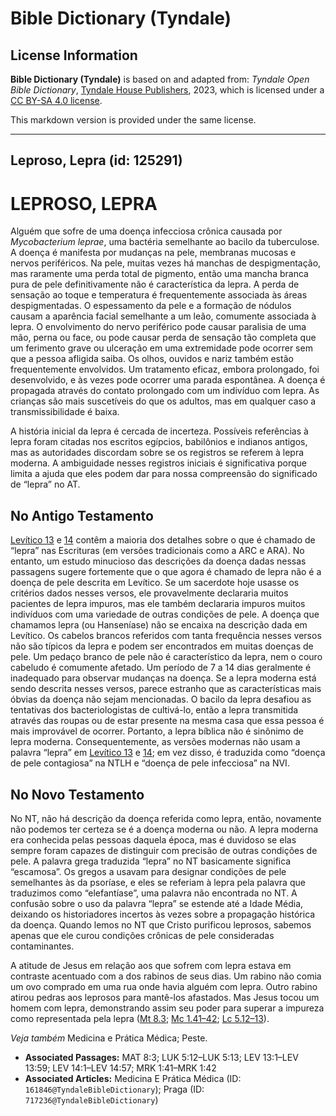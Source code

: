 # Bible Dictionary (Tyndale)

## License Information

**Bible Dictionary (Tyndale)** is based on and adapted from: _Tyndale Open Bible Dictionary_, [Tyndale House Publishers](https://tyndaleopenresources.com/), 2023, which is licensed under a [CC BY-SA 4.0 license](https://creativecommons.org/licenses/by-sa/4.0/legalcode.en).

This markdown version is provided under the same license.



--------------------------------

## Leproso, Lepra (id: 125291)

LEPROSO, LEPRA
==============

Alguém que sofre de uma doença infecciosa crônica causada por *Mycobacterium leprae*, uma bactéria semelhante ao bacilo da tuberculose. A doença é manifesta por mudanças na pele, membranas mucosas e nervos periféricos. Na pele, muitas vezes há manchas de despigmentação, mas raramente uma perda total de pigmento, então uma mancha branca pura de pele definitivamente não é característica da lepra. A perda de sensação ao toque e temperatura é frequentemente associada às áreas despigmentadas. O espessamento da pele e a formação de nódulos causam a aparência facial semelhante a um leão, comumente associada à lepra. O envolvimento do nervo periférico pode causar paralisia de uma mão, perna ou face, ou pode causar perda de sensação tão completa que um ferimento grave ou ulceração em uma extremidade pode ocorrer sem que a pessoa afligida saiba. Os olhos, ouvidos e nariz também estão frequentemente envolvidos. Um tratamento eficaz, embora prolongado, foi desenvolvido, e às vezes pode ocorrer uma parada espontânea. A doença é propagada através do contato prolongado com um indivíduo com lepra. As crianças são mais suscetíveis do que os adultos, mas em qualquer caso a transmissibilidade é baixa.

A história inicial da lepra é cercada de incerteza. Possíveis referências à lepra foram citadas nos escritos egípcios, babilônios e indianos antigos, mas as autoridades discordam sobre se os registros se referem à lepra moderna. A ambiguidade nesses registros iniciais é significativa porque limita a ajuda que eles podem dar para nossa compreensão do significado de “lepra” no AT.

No Antigo Testamento
--------------------

[Levítico 13](https://ref.ly/Lev13:1-Lev13:59) e [14](https://ref.ly/Lev14:1-Lev14:57) contêm a maioria dos detalhes sobre o que é chamado de “lepra” nas Escrituras (em versões tradicionais como a ARC e ARA). No entanto, um estudo minucioso das descrições da doença dadas nessas passagens sugere fortemente que o que agora é chamado de lepra não é a doença de pele descrita em Levítico. Se um sacerdote hoje usasse os critérios dados nesses versos, ele provavelmente declararia muitos pacientes de lepra impuros, mas ele também declararia impuros muitos indivíduos com uma variedade de outras condições de pele. A doença que chamamos lepra (ou Hanseníase) não se encaixa na descrição dada em Levítico. Os cabelos brancos referidos com tanta frequência nesses versos não são típicos da lepra e podem ser encontrados em muitas doenças de pele. Um pedaço branco de pele não é característico da lepra, nem o couro cabeludo é comumente afetado. Um período de 7 a 14 dias geralmente é inadequado para observar mudanças na doença. Se a lepra moderna está sendo descrita nesses versos, parece estranho que as características mais óbvias da doença não sejam mencionadas. O bacilo da lepra desafiou as tentativas dos bacteriologistas de cultivá\-lo, então a lepra transmitida através das roupas ou de estar presente na mesma casa que essa pessoa é mais improvável de ocorrer. Portanto, a lepra bíblica não é sinônimo de lepra moderna. Consequentemente, as versões modernas não usam a palavra “lepra” em [Levítico 13](https://ref.ly/Lev13:1-Lev13:59) e [14](https://ref.ly/Lev14:1-Lev14:57); em vez disso, é traduzida como “doença de pele contagiosa” na NTLH e “doença de pele infecciosa” na NVI.

No Novo Testamento
------------------

No NT, não há descrição da doença referida como lepra, então, novamente não podemos ter certeza se é a doença moderna ou não. A lepra moderna era conhecida pelas pessoas daquela época, mas é duvidoso se elas sempre foram capazes de distinguir com precisão de outras condições de pele. A palavra grega traduzida “lepra” no NT basicamente significa “escamosa”. Os gregos a usavam para designar condições de pele semelhantes às da psoríase, e eles se referiam à lepra pela palavra que traduzimos como “elefantíase”, uma palavra não encontrada no NT. A confusão sobre o uso da palavra “lepra” se estende até a Idade Média, deixando os historiadores incertos às vezes sobre a propagação histórica da doença. Quando lemos no NT que Cristo purificou leprosos, sabemos apenas que ele curou condições crônicas de pele consideradas contaminantes.

A atitude de Jesus em relação aos que sofrem com lepra estava em contraste acentuado com a dos rabinos de seus dias. Um rabino não comia um ovo comprado em uma rua onde havia alguém com lepra. Outro rabino atirou pedras aos leprosos para mantê\-los afastados. Mas Jesus tocou um homem com lepra, demonstrando assim seu poder para superar a impureza como representada pela lepra ([Mt 8\.3](https://ref.ly/Matt8:3); [Mc 1\.41–42](https://ref.ly/Mark1:41-Mark1:42); [Lc 5\.12–13](https://ref.ly/Luke5:12-Luke5:13)).

*Veja também* Medicina e Prática Médica; Peste.

* **Associated Passages:** MAT 8:3; LUK 5:12–LUK 5:13; LEV 13:1–LEV 13:59; LEV 14:1–LEV 14:57; MRK 1:41–MRK 1:42
* **Associated Articles:** Medicina E Prática Médica (ID: `161846@TyndaleBibleDictionary`); Praga (ID: `717236@TyndaleBibleDictionary`)

